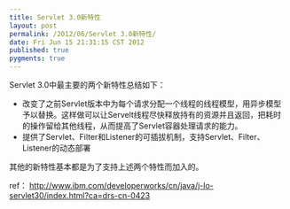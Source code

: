 ```yaml
---
title: Servlet 3.0新特性
layout: post
permalink: /2012/06/Servlet 3.0新特性/
date: Fri Jun 15 21:31:15 CST 2012
published: true
pygments: true
---
```


Servlet 3.0中最主要的两个新特性总结如下：

<ul><li>改变了之前Servlet版本中为每个请求分配一个线程的线程模型，用异步模型予以替换。这样做可以让Servelt线程尽快释放持有的资源并且返回，把耗时的操作留给其他线程，从而提高了Servlet容器处理请求的能力。</li><li>提供了Servlet、Filter和Listener的可插拔机制，支持Servlet、Filter、Listener的动态部署</li></ul>


其他的新特性基本都是为了支持上述两个特性而加入的。

ref：
<a target="_blank" href="http://www.ibm.com/developerworks/cn/java/j-lo-servlet30/index.html?ca=drs-cn-0423">http://www.ibm.com/developerworks/cn/java/j-lo-servlet30/index.html?ca=drs-cn-0423</a>


